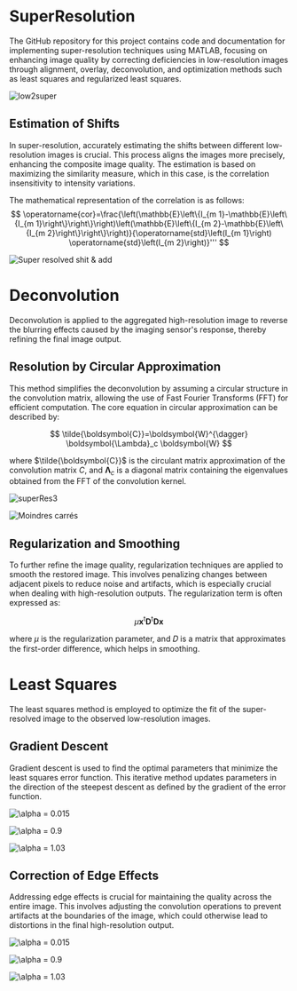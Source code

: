 # SuperResolution
The GitHub repository for this project contains code and documentation for implementing super-resolution techniques using MATLAB, focusing on enhancing image quality by correcting deficiencies in low-resolution images through alignment, overlay, deconvolution, and optimization methods such as least squares and regularized least squares.

![low2super](https://github.com/yanisgomes/SuperResolution/assets/115785457/dfaf6e30-244c-4736-aee1-a4389f42c870)

## Estimation of Shifts
In super-resolution, accurately estimating the shifts between different low-resolution images is crucial. This process aligns the images more precisely, enhancing the composite image quality. The estimation is based on maximizing the similarity measure, which in this case, is the correlation insensitivity to intensity variations.

The mathematical representation of the correlation is as follows:
$$
\operatorname{cor}=\frac{\left(\mathbb{E}\left\{I_{m 1}-\mathbb{E}\left\{I_{m 1}\right\}\right\}\right)\left(\mathbb{E}\left\{I_{m 2}-\mathbb{E}\left\{I_{m 2}\right\}\right\}\right)}{\operatorname{std}\left(I_{m 1}\right) \operatorname{std}\left(I_{m 2}\right)}'''
$$

![Super resolved shit & add](https://github.com/yanisgomes/SuperResolution/assets/115785457/5957a30b-6fc2-49d7-8433-7c513be25319)


# Deconvolution

Deconvolution is applied to the aggregated high-resolution image to reverse the blurring effects caused by the imaging sensor's response, thereby refining the final image output.

## Resolution by Circular Approximation

This method simplifies the deconvolution by assuming a circular structure in the convolution matrix, allowing the use of Fast Fourier Transforms (FFT) for efficient computation. The core equation in circular approximation can be described by:

$$
\tilde{\boldsymbol{C}}=\boldsymbol{W}^{\dagger} \boldsymbol{\Lambda}_c \boldsymbol{W}
$$

where $\tilde{\boldsymbol{C}}$ is the circulant matrix approximation of the convolution matrix $C$, and $\boldsymbol{\Lambda}_c$ is a diagonal matrix containing the eigenvalues obtained from the FFT of the convolution kernel.

![superRes3](https://github.com/yanisgomes/SuperResolution/assets/115785457/21341d76-1df7-4c79-a336-4f79835cc24d)

![Moindres carrés](https://github.com/yanisgomes/SuperResolution/assets/115785457/965bff65-b11c-41e0-b3e9-e9301956edff)

## Regularization and Smoothing

To further refine the image quality, regularization techniques are applied to smooth the restored image. This involves penalizing changes between adjacent pixels to reduce noise and artifacts, which is especially crucial when dealing with high-resolution outputs. The regularization term is often expressed as:

$$
\mu \boldsymbol{x}^{\mathrm{t}} \boldsymbol{D}^{\mathrm{t}} \boldsymbol{D} \boldsymbol{x}
$$

where $\mu$ is the regularization parameter, and 𝐷 is a matrix that approximates the first-order difference, which helps in smoothing.

# Least Squares

The least squares method is employed to optimize the fit of the super-resolved image to the observed low-resolution images.

## Gradient Descent
Gradient descent is used to find the optimal parameters that minimize the least squares error function. This iterative method updates parameters in the direction of the steepest descent as defined by the gradient of the error function.


![$\alpha$ = 0.015](https://github.com/yanisgomes/SuperResolution/assets/115785457/6bf07de4-df17-48eb-9578-fd4686bac8f9)

![$\alpha$ = 0.9](https://github.com/yanisgomes/SuperResolution/assets/115785457/ecf73b34-b0fe-4b72-b74d-84f0b5f72cf0)

![$\alpha$ = 1.03](https://github.com/yanisgomes/SuperResolution/assets/115785457/5d792c50-4409-4626-bffc-5d133cf6cceb)

## Correction of Edge Effects
Addressing edge effects is crucial for maintaining the quality across the entire image. This involves adjusting the convolution operations to prevent artifacts at the boundaries of the image, which could otherwise lead to distortions in the final high-resolution output.

![$\alpha$ = 0.015](https://github.com/yanisgomes/SuperResolution/assets/115785457/20b0592c-d834-4db5-8bb0-da878af4911b)

![$\alpha$ = 0.9](https://github.com/yanisgomes/SuperResolution/assets/115785457/939a308b-2ac8-471c-b2ee-bf50fa0edc5e)

![$\alpha$ = 1.03](https://github.com/yanisgomes/SuperResolution/assets/115785457/78f6cb47-a142-46f3-ae5d-c09222a43268)

